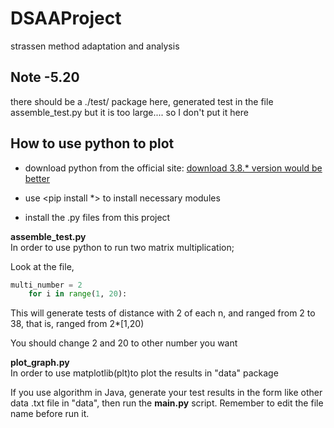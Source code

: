 # DSAAProject
strassen method adaptation and analysis

## Note -5.20
there should be a ./test/ package here, generated test in the file assemble_test.py
but it is too large.... so I don't put it here

## How to use python to plot
* download python from the official site:
[download 3.8.* version would be better](https://www.python.org/downloads/)

* use <pip install *> to install necessary modules

* install the .py files from this project

**assemble_test.py**\
In order to use python to run two matrix multiplication;

Look at the file,

~~~python
multi_number = 2
    for i in range(1, 20):
~~~

This will generate tests of distance with 2 of each n, and ranged from 2 to 38, that is, ranged from 2*[1,20)

You should change 2 and 20 to other number you want

**plot_graph.py**\
In order to use matplotlib(plt)to plot the results in "data" package

If you use algorithm in Java, generate your test results in the form like other data .txt file in "data", then run the **main.py** script. Remember to edit the file name before run it.
